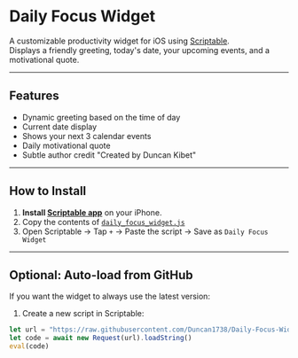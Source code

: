 #  Daily Focus Widget

A customizable productivity widget for iOS using [Scriptable](https://scriptable.app/).  
Displays a friendly greeting, today's date, your upcoming events, and a motivational quote.

---

##  Features

- Dynamic greeting based on the time of day 
- Current date display  
- Shows your next 3 calendar events   
- Daily motivational quote  
- Subtle author credit "Created by Duncan Kibet"

---

##  How to Install

1. **Install [Scriptable app](https://apps.apple.com/app/scriptable/id1405459188)** on your iPhone.
2. Copy the contents of [`daily_focus_widget.js`](daily_focus_widget.js)
3. Open Scriptable → Tap `+` → Paste the script → Save as `Daily Focus Widget`

---

## Optional: Auto-load from GitHub

If you want the widget to always use the latest version:

1. Create a new script in Scriptable:
```js
let url = "https://raw.githubusercontent.com/Duncan1738/Daily-Focus-Widget/main/daily_focus_widget.js"
let code = await new Request(url).loadString()
eval(code)
